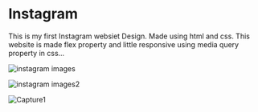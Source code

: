 # Instagram
This is my first Instagram websiet Design. Made using html and css. This website is made flex property and little responsive using media query property in css...

![instagram images](https://user-images.githubusercontent.com/90317197/151653805-1c02dd4c-a1a5-4281-90b2-423e96e1643d.JPG)

![instagram images2](https://user-images.githubusercontent.com/90317197/151653914-13484dfe-532a-43af-b671-af91ce77e8aa.JPG)



![Capture1](https://user-images.githubusercontent.com/90317197/151924266-b32135ab-0a7b-45eb-b08b-d1a7c95ab9f2.JPG)
